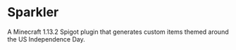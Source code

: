 # Sparkler
A Minecraft 1.13.2 Spigot plugin that generates custom items themed around the US Independence Day.

